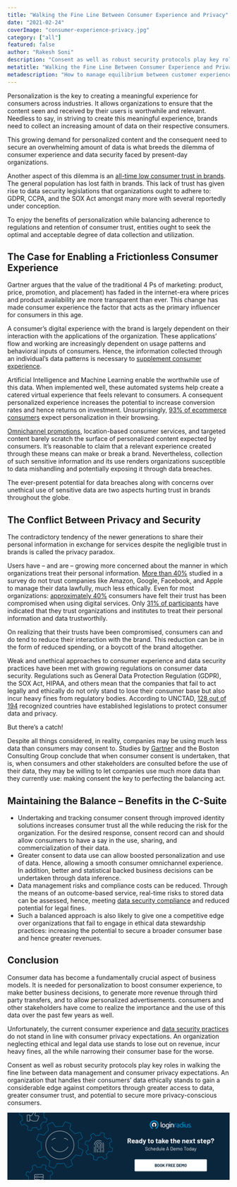 ```yaml
---
title: "Walking the Fine Line Between Consumer Experience and Privacy"
date: "2021-02-24"
coverImage: "consumer-experience-privacy.jpg"
category: ["all"]
featured: false
author: "Rakesh Soni"
description: "Consent as well as robust security protocols play key roles in walking the fine line between data management and consumer privacy expectations. An organization that handles their consumers’ data ethically stands to gain a considerable edge against competitors through greater access to data, consumer trust, and potential to secure more privacy-conscious consumers."
metatitle: "Walking the Fine Line Between Consumer Experience and Privacy"
metadescription: "How to manage equilibrium between customer experience, security and privacy. Learn how to enable a frictionless consumer experience."
---
```


Personalization is the key to creating a meaningful experience for consumers across industries. It allows organizations to ensure that the content seen and received by their users is worthwhile and relevant. Needless to say, in striving to create this meaningful experience, brands need to collect an increasing amount of data on their respective consumers.

This growing demand for personalized content and the consequent need to secure an overwhelming amount of data is what breeds the dilemma of consumer experience and data security faced by present-day organizations. 

Another aspect of this dilemma is an [all-time low consumer trust in brands](https://www.edelman.com/trust/2020-trust-barometer). The general population has lost faith in brands. This lack of trust has given rise to data security legislations that organizations ought to adhere to: GDPR, CCPA, and the SOX Act amongst many more with several reportedly under conception.

To enjoy the benefits of personalization while balancing adherence to regulations and retention of consumer trust, entities ought to seek the optimal and acceptable degree of data collection and utilization.


## The Case for Enabling a Frictionless Consumer Experience

Gartner argues that the value of the traditional 4 Ps of marketing: product, price, promotion, and placement) has faded in the internet-era where prices and product availability are more transparent than ever. This change has made consumer experience the factor that acts as the primary influencer for consumers in this age.

A consumer’s digital experience with the brand is largely dependent on their interaction with the applications of the organization. These applications’ flow and working are increasingly dependent on usage patterns and behavioral inputs of consumers. Hence, the information collected through an individual’s data patterns is necessary to [supplement consumer experience](https://www.loginradius.com/customer-experience-solutions/). 

Artificial Intelligence and Machine Learning enable the worthwhile use of this data. When implemented well, these automated systems help create a catered virtual experience that feels relevant to consumers. A consequent personalized experience increases the potential to increase conversion rates and hence returns on investment. Unsurprisingly, [93% of ecommerce consumers](https://segmentify.com/blog/personalization-great-fit-online-healthcare-services/) expect personalization in their browsing.

[Omnichannel promotions](https://www.loginradius.com/blog/fuel/2020/04/omnichannel-customer-experience/), location-based consumer services, and targeted content barely scratch the surface of personalized content expected by consumers. It’s reasonable to claim that a relevant experience created through these means can make or break a brand. Nevertheless, collection of such sensitive information and its use renders organizations susceptible to data mishandling and potentially exposing it through data breaches.

The ever-present potential for data breaches along with concerns over unethical use of sensitive data are two aspects hurting trust in brands throughout the globe.


## The Conflict Between Privacy and Security

The contradictory tendency of the newer generations to share their personal information in exchange for services despite the negligible trust in brands is called the privacy paradox.

Users have – and are – growing more concerned about the manner in which organizations treat their personal information. [More than 40%](https://tresorit.com/blog/trust-in-tech-giants-is-broken/) studied in a survey do not trust companies like Amazon, Google, Facebook, and Apple to manage their data lawfully, much less ethically. Even for most organizations: [approximately 40%](https://news.microsoft.com/apac/2019/04/16/microsoft-idc-study-only-31-of-consumers-in-asia-pacific-trust-organizations-offering-digital-services-to-protect-their-personal-data/) consumers have felt their trust has been compromised when using digital services. Only [31% of participants](https://news.microsoft.com/apac/2019/04/16/microsoft-idc-study-only-31-of-consumers-in-asia-pacific-trust-organizations-offering-digital-services-to-protect-their-personal-data/) have indicated that they trust organizations and institutes to treat their personal information and data trustworthily.

On realizing that their trusts have been compromised, consumers can and do tend to reduce their interaction with the brand. This reduction can be in the form of reduced spending, or a boycott of the brand altogether.

Weak and unethical approaches to consumer experience and data security practices have been met with growing regulations on consumer data security. Regulations such as General Data Protection Regulation (GDPR), the SOX Act, HIPAA, and others mean that the companies that fail to act legally and ethically do not only stand to lose their consumer base but also incur heavy fines from regulatory bodies. According to UNCTAD, [128 out of 194](https://unctad.org/page/data-protection-and-privacy-legislation-worldwide) recognized countries have established legislations to protect consumer data and privacy.

But there’s a catch!

Despite all things considered, in reality, companies may be using much less data than consumers may consent to. Studies by [Gartner](https://www.gartner.com/smarterwithgartner/how-to-balance-personalization-with-data-privacy/) and the Boston Consulting Group conclude that when consumer consent is undertaken, that is, when consumers and other stakeholders are consulted before the use of their data, they may be willing to let companies use much more data than they currently use: making consent the key to perfecting the balancing act.


## Maintaining the Balance – Benefits in the C-Suite


*   Undertaking and tracking consumer consent through improved identity solutions increases consumer trust all the while reducing the risk for the organization. For the desired response, consent record can and should allow consumers to have a say in the use, sharing, and commercialization of their data.
*   Greater consent to data use can allow boosted personalization and use of data. Hence, allowing a smooth consumer omnichannel experience. In addition, better and statistical backed business decisions can be undertaken through data inference.
*   Data management risks and compliance costs can be reduced. Through the means of an outcome-based service, real-time risks to stored data can be assessed, hence, meeting [data security compliance](https://www.loginradius.com/security/) and reduced potential for legal fines.
*   Such a balanced approach is also likely to give one a competitive edge over organizations that fail to engage in ethical data stewardship practices: increasing the potential to secure a broader consumer base and hence greater revenues.


## Conclusion

Consumer data has become a fundamentally crucial aspect of business models. It is needed for personalization to boost consumer experience, to make better business decisions, to generate more revenue through third party transfers, and to allow personalized advertisements. consumers and other stakeholders have come to realize the importance and the use of this data over the past few years as well.

Unfortunately, the current consumer experience and [data security practices](https://www.loginradius.com/blog/identity/2020/12/data-security-best-practices/) do not stand in line with consumer privacy expectations. An organization neglecting ethical and legal data use stands to lose out on revenue, incur heavy fines, all the while narrowing their consumer base for the worse.

Consent as well as robust security protocols play key roles in walking the fine line between data management and consumer privacy expectations. An organization that handles their consumers’ data ethically stands to gain a considerable edge against competitors through greater access to data, greater consumer trust, and potential to secure more privacy-conscious consumers.

[![book-a-demo-loginradius](../../assets/book-a-demo-loginradius.png)](https://www.loginradius.com/book-a-demo/)
